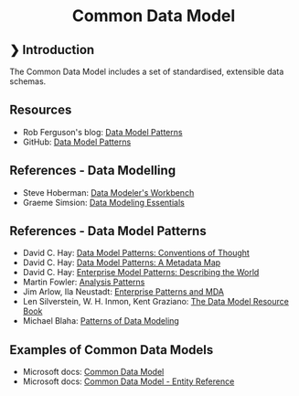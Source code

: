 <h1 align="center">Common Data Model</h1>

## ❯ Introduction

The Common Data Model includes a set of standardised, extensible data schemas.

## Resources

* Rob Ferguson's blog: [Data Model Patterns](https://rob-ferguson.me/data-model-patterns/)
* GitHub: [Data Model Patterns](https://github.com/Robinyo/data-model-patterns?ref=rob-ferguson)

## References - Data Modelling

* Steve Hoberman: <a href="http://stevehoberman.com/" target="_blank">Data Modeler's Workbench</a>
* Graeme Simsion: <a href="http://www.simsion.com.au/dme.htm" target="_blank">Data Modeling Essentials</a>

## References - Data Model Patterns

* David C. Hay: <a href="http://www.essentialstrategies.com/publications/data_model_patterns.htm" target="_blank">Data Model Patterns: Conventions of Thought</a>
* David C. Hay: <a href="http://www.essentialstrategies.com/publications/metadata_map.htm" target="_blank">Data Model Patterns: A Metadata Map</a>
* David C. Hay: <a href="http://www.essentialstrategies.com/publications/enterprise.modeling.htm" target="_blank">Enterprise Model Patterns: Describing the World</a>
* Martin Fowler: <a href="http://martinfowler.com/books/ap.html" target="_blank">Analysis Patterns</a>
* Jim Arlow, Ila Neustadt: <a href="http://www.clearviewtraining.com/enterprise-patterns-and-mda.html" target="_blank">Enterprise Patterns and MDA</a>
* Len Silverstein, W. H. Inmon, Kent Graziano: <a href="http://www.universaldatamodels.com/" target="_blank">The Data Model Resource Book</a>
* Michael Blaha: <a href="http://www.crcpress.com/product/isbn/9781439819890" target="_blank">Patterns of Data Modeling</a>

## Examples of Common Data Models

* Microsoft docs: [Common Data Model](https://learn.microsoft.com/en-us/common-data-model/)
* Microsoft docs: [Common Data Model - Entity Reference](https://learn.microsoft.com/en-us/common-data-model/schema/core/overview)
